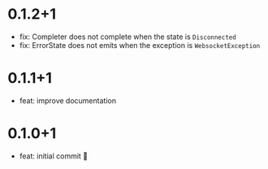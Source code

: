 # 0.1.2+1

- fix: Completer does not complete when the state is `Disconnected`
- fix: ErrorState does not emits when the exception is `WebsocketException`

# 0.1.1+1

- feat: improve documentation

# 0.1.0+1

- feat: initial commit 🎉
